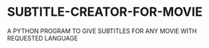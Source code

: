 # SUBTITLE-CREATOR-FOR-MOVIE
A PYTHON PROGRAM TO GIVE SUBTITLES FOR ANY MOVIE WITH REQUESTED LANGUAGE
